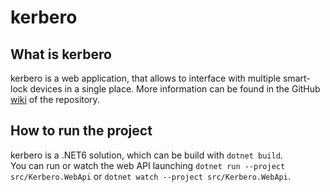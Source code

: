 # kerbero
## What is kerbero
kerbero is a web application, that allows to interface with multiple smart-lock devices
in a single place.
More information can be found in the GitHub [wiki](https://github.com/Kuama-IT/kerbero/wiki) of the repository.

## How to run the project
kerbero is a .NET6 solution, which can be build with `dotnet build`. \
You can run or watch the web API launching `dotnet run --project src/Kerbero.WebApi` 
or `dotnet watch --project src/Kerbero.WebApi`.